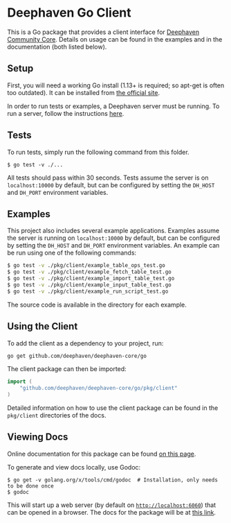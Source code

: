 # Deephaven Go Client

This is a Go package that provides a client interface for [Deephaven Community Core](https://github.com/deephaven/deephaven-core).
Details on usage can be found in the examples and in the documentation (both listed below).

## Setup

First, you will need a working Go install (1.13+ is required; so apt-get is often too outdated).
It can be installed from [the official site](https://go.dev/doc/install).

In order to run tests or examples, a Deephaven server must be running. 
To run a server, follow the instructions [here](https://github.com/deephaven/deephaven-core#run-deephaven).

## Tests

To run tests, simply run the following command from this folder.
```
$ go test -v ./...
```
All tests should pass within 30 seconds.
Tests assume the server is on `localhost:10000` by default, but can be configured by setting the `DH_HOST` and `DH_PORT` environment variables.

## Examples

This project also includes several example applications.
Examples assume the server is running on `localhost:10000` by default,
but can be configured by setting the `DH_HOST` and `DH_PORT` environment variables.
An example can be run using one of the following commands:
```bash
$ go test -v ./pkg/client/example_table_ops_test.go
$ go test -v ./pkg/client/example_fetch_table_test.go
$ go test -v ./pkg/client/example_import_table_test.go
$ go test -v ./pkg/client/example_input_table_test.go
$ go test -v ./pkg/client/example_run_script_test.go
```

The source code is available in the directory for each example.

## Using the Client

To add the client as a dependency to your project, run:
```bash
go get github.com/deephaven/deephaven-core/go
```
The client package can then be imported:
```go
import (
	"github.com/deephaven/deephaven-core/go/pkg/client"
)
```
Detailed information on how to use the client package can be found in the `pkg/client` directories of the docs.

## Viewing Docs

Online documentation for this package can be found [on this page](https://pkg.go.dev/github.com/deephaven/deephaven-core/go/).

To generate and view docs locally, use Godoc:
```
$ go get -v golang.org/x/tools/cmd/godoc  # Installation, only needs to be done once
$ godoc
```
This will start up a web server (by default on [`http://localhost:6060`](http://localhost:6060)) that can be opened in a browser.
The docs for the package will be at [this link](http://localhost:6060/pkg/github.com/deephaven/deephaven-core/go/pkg/client/).